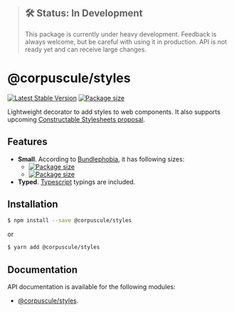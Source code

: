 > ## 🛠 Status: In Development
>
> This package is currently under heavy development. Feedback is always welcome, but be careful with
> using it in production. API is not ready yet and can receive large changes.

# @corpuscule/styles

[![Latest Stable Version](https://img.shields.io/npm/v/@corpuscule/styles.svg)](https://www.npmjs.com/package/@corpuscule/styles)
[![Package size](https://badgen.net/bundlephobia/minzip/@corpuscule/styles)](https://bundlephobia.com/result?p=@corpuscule/styles)

Lightweight decorator to add styles to web components. It also supports upcoming [Constructable
Stylesheets proposal](https://wicg.github.io/construct-stylesheets/).

## Features

- **Small**. According to [Bundlephobia](https://bundlephobia.com), it has following sizes:
  - [![Package size](https://badgen.net/bundlephobia/min/@corpuscule/styles)](https://bundlephobia.com/result?p=@corpuscule/styles)
  - [![Package size](https://badgen.net/bundlephobia/minzip/@corpuscule/styles)](https://bundlephobia.com/result?p=@corpuscule/styles)
- **Typed**. [Typescript](http://www.typescriptlang.org/) typings are included.

## Installation

```bash
$ npm install --save @corpuscule/styles
```

or

```bash
$ yarn add @corpuscule/styles
```

## Documentation

API documentation is available for the following modules:

- [@corpuscule/styles](./docs/index.md).
